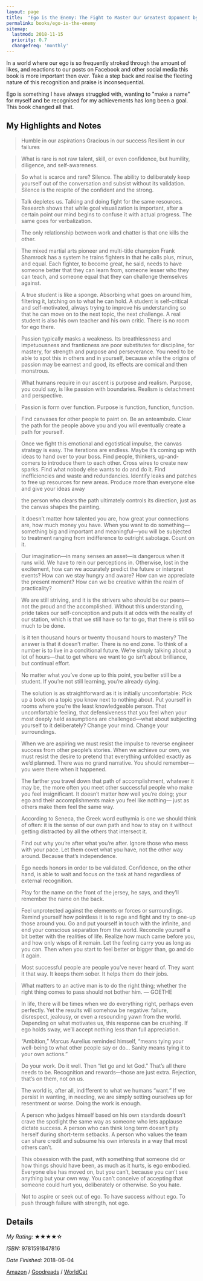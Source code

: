 ```yaml
---
layout: page
title:  "Ego is the Enemy: The Fight to Master Our Greatest Opponent by Ryan Holiday"
permalink: books/ego-is-the-enemy
sitemap:
  lastmod: 2018-11-15
  priority: 0.7
  changefreq: 'monthly'
---
```

In a world where our ego is so frequently stroked through the amount of likes, and reactions to our posts on Facebook and other social media this book is more important then ever. Take a step back and realise the fleeting nature of this recognition and praise is inconsequential.

Ego is something I have always struggled with, wanting to "make a name" for myself and be recognised for my achievements has long been a goal. This book changed all that.

## My Highlights and Notes
>Humble in our aspirations
>Gracious in our success
>Resilient in our failures

>What is rare is not raw talent, skill, or even confidence, but humility, diligence, and self-awareness.

>So what is scarce and rare? Silence. The ability to deliberately keep yourself out of the conversation and subsist without its validation. Silence is the respite of the confident and the strong.

>Talk depletes us. Talking and doing fight for the same resources. Research shows that while goal visualization is important, after a certain point our mind begins to confuse it with actual progress. The same goes for verbalization.

>The only relationship between work and chatter is that one kills the other.

>The mixed martial arts pioneer and multi-title champion Frank Shamrock has a system he trains fighters in that he calls plus, minus, and equal. Each fighter, to become great, he said, needs to have someone better that they can learn from, someone lesser who they can teach, and someone equal that they can challenge themselves against.

>A true student is like a sponge. Absorbing what goes on around him, filtering it, latching on to what he can hold. A student is self-critical and self-motivated, always trying to improve his understanding so that he can move on to the next topic, the next challenge. A real student is also his own teacher and his own critic. There is no room for ego there.

>Passion typically masks a weakness. Its breathlessness and impetuousness and franticness are poor substitutes for discipline, for mastery, for strength and purpose and perseverance. You need to be able to spot this in others and in yourself, because while the origins of passion may be earnest and good, its effects are comical and then monstrous.

>What humans require in our ascent is purpose and realism. Purpose, you could say, is like passion with boundaries. Realism is detachment and perspective.

>Passion is form over function. Purpose is function, function, function.

>Find canvases for other people to paint on. Be an anteambulo. Clear the path for the people above you and you will eventually create a path for yourself.

>Once we fight this emotional and egotistical impulse, the canvas strategy is easy. The iterations are endless. Maybe it’s coming up with ideas to hand over to your boss. Find people, thinkers, up-and-comers to introduce them to each other. Cross wires to create new sparks. Find what nobody else wants to do and do it. Find inefficiencies and waste and redundancies. Identify leaks and patches to free up resources for new areas. Produce more than everyone else and give your ideas away

>the person who clears the path ultimately controls its direction, just as the canvas shapes the painting.

>It doesn’t matter how talented you are, how great your connections are, how much money you have. When you want to do something—something big and important and meaningful—you will be subjected to treatment ranging from indifference to outright sabotage. Count on it.

>Our imagination—in many senses an asset—is dangerous when it runs wild. We have to rein our perceptions in. Otherwise, lost in the excitement, how can we accurately predict the future or interpret events? How can we stay hungry and aware? How can we appreciate the present moment? How can we be creative within the realm of practicality?

>We are still striving, and it is the strivers who should be our peers—not the proud and the accomplished. Without this understanding, pride takes our self-conception and puts it at odds with the reality of our station, which is that we still have so far to go, that there is still so much to be done.

>Is it ten thousand hours or twenty thousand hours to mastery? The answer is that it doesn’t matter. There is no end zone. To think of a number is to live in a conditional future. We’re simply talking about a lot of hours—that to get where we want to go isn’t about brilliance, but continual effort.

>No matter what you’ve done up to this point, you better still be a student. If you’re not still learning, you’re already dying.

>The solution is as straightforward as it is initially uncomfortable: Pick up a book on a topic you know next to nothing about. Put yourself in rooms where you’re the least knowledgeable person. That uncomfortable feeling, that defensiveness that you feel when your most deeply held assumptions are challenged—what about subjecting yourself to it deliberately? Change your mind. Change your surroundings.

>When we are aspiring we must resist the impulse to reverse engineer success from other people’s stories. When we achieve our own, we must resist the desire to pretend that everything unfolded exactly as we’d planned. There was no grand narrative. You should remember—you were there when it happened.

>The farther you travel down that path of accomplishment, whatever it may be, the more often you meet other successful people who make you feel insignificant. It doesn’t matter how well you’re doing; your ego and their accomplishments make you feel like nothing— just as others make them feel the same way.

>According to Seneca, the Greek word euthymia is one we should think of often: it is the sense of our own path and how to stay on it without getting distracted by all the others that intersect it.

>Find out why you’re after what you’re after. Ignore those who mess with your pace. Let them covet what you have, not the other way around. Because that’s independence.

>Ego needs honors in order to be validated. Confidence, on the other hand, is able to wait and focus on the task at hand regardless of external recognition.

>Play for the name on the front of the jersey, he says, and they’ll remember the name on the back.

>Feel unprotected against the elements or forces or surroundings. Remind yourself how pointless it is to rage and fight and try to one-up those around you. Go and put yourself in touch with the infinite, and end your conscious separation from the world. Reconcile yourself a bit better with the realities of life. Realize how much came before you, and how only wisps of it remain. Let the feeling carry you as long as you can. Then when you start to feel better or bigger than, go and do it again.

>Most successful people are people you’ve never heard of. They want it that way. It keeps them sober. It helps them do their jobs.

>What matters to an active man is to do the right thing; whether the right thing comes to pass should not bother him. — GOETHE

>In life, there will be times when we do everything right, perhaps even perfectly. Yet the results will somehow be negative: failure, disrespect, jealousy, or even a resounding yawn from the world. Depending on what motivates us, this response can be crushing. If ego holds sway, we’ll accept nothing less than full appreciation.

>“Ambition,” Marcus Aurelius reminded himself, “means tying your well-being to what other people say or do… Sanity means tying it to your own actions.”

>Do your work. Do it well. Then “let go and let God.” That’s all there needs to be. Recognition and rewards—those are just extra. Rejection, that’s on them, not on us.

>The world is, after all, indifferent to what we humans “want.” If we persist in wanting, in needing, we are simply setting ourselves up for resentment or worse. Doing the work is enough.

>A person who judges himself based on his own standards doesn’t crave the spotlight the same way as someone who lets applause dictate success. A person who can think long term doesn’t pity herself during short-term setbacks. A person who values the team can share credit and subsume his own interests in a way that most others can’t.

>This obsession with the past, with something that someone did or how things should have been, as much as it hurts, is ego embodied. Everyone else has moved on, but you can’t, because you can’t see anything but your own way. You can’t conceive of accepting that someone could hurt you, deliberately or otherwise. So you hate.

>Not to aspire or seek out of ego. To have success without ego. To push through failure with strength, not ego.

## Details

*My Rating:* ★★★★☆

*ISBN:* 9781591847816

*Date Finished:* 2018-06-04

[Amazon](https://www.amazon.com/dp/1591847818) / [Goodreads](https://www.goodreads.com/book/show/30256654) / [WorldCat](http://www.worldcat.org/oclc/1051774893)
